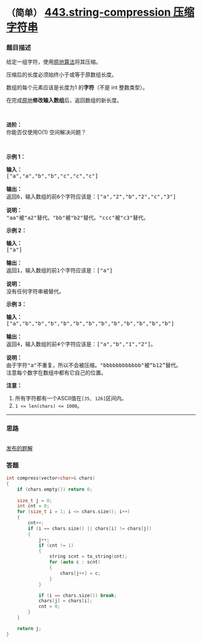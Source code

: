 # `（简单）` [443.string-compression 压缩字符串](https://leetcode-cn.com/problems/string-compression/)

### 题目描述
<p>给定一组字符，使用<a href="https://baike.baidu.com/item/%E5%8E%9F%E5%9C%B0%E7%AE%97%E6%B3%95">原地算法</a>将其压缩。</p>

<p>压缩后的长度必须始终小于或等于原数组长度。</p>

<p>数组的每个元素应该是长度为1&nbsp;的<strong>字符</strong>（不是 int 整数类型）。</p>

<p>在完成<a href="https://baike.baidu.com/item/%E5%8E%9F%E5%9C%B0%E7%AE%97%E6%B3%95">原地</a><strong>修改输入数组</strong>后，返回数组的新长度。</p>

<p>&nbsp;</p>

<p><strong>进阶：</strong><br>
你能否仅使用O(1) 空间解决问题？</p>

<p>&nbsp;</p>

<p><strong>示例 1：</strong></p>

<pre><strong>输入：</strong>
["a","a","b","b","c","c","c"]

<strong>输出：</strong>
返回6，输入数组的前6个字符应该是：["a","2","b","2","c","3"]

<strong>说明：</strong>
"aa"被"a2"替代。"bb"被"b2"替代。"ccc"被"c3"替代。
</pre>

<p><strong>示例 2：</strong></p>

<pre><strong>输入：</strong>
["a"]

<strong>输出：</strong>
返回1，输入数组的前1个字符应该是：["a"]

<strong>说明：</strong>
没有任何字符串被替代。
</pre>

<p><strong>示例 3：</strong></p>

<pre><strong>输入：</strong>
["a","b","b","b","b","b","b","b","b","b","b","b","b"]

<strong>输出：</strong>
返回4，输入数组的前4个字符应该是：["a","b","1","2"]。

<strong>说明：</strong>
由于字符"a"不重复，所以不会被压缩。"bbbbbbbbbbbb"被“b12”替代。
注意每个数字在数组中都有它自己的位置。
</pre>

<p><strong>注意：</strong></p>

<ol>
	<li>所有字符都有一个ASCII值在<code>[35, 126]</code>区间内。</li>
	<li><code>1 <= len(chars) <= 1000</code>。</li>
</ol>


---
### 思路
```
```

[发布的题解](https://leetcode-cn.com/problems/string-compression/solution/)

### 答题
``` C++
int compress(vector<char>& chars) 
{
    if (chars.empty()) return 0;
        
    size_t j = 0;
    int cnt = 0;
    for (size_t i = 1; i <= chars.size(); i++)
    {
        cnt++;
        if (i == chars.size() || chars[i] != chars[j])
        {
            j++;
            if (cnt != 1)
            {
                string scnt = to_string(cnt);
                for (auto c : scnt)
                {
                    chars[j++] = c;
                }
            }

            if (i == chars.size()) break;
            chars[j] = chars[i];
            cnt = 0;
        }
    }

    return j;
}
```




